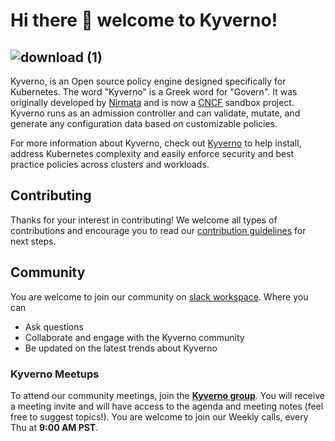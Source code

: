 # Hi there 👋 welcome to Kyverno! 
![download (1)](https://user-images.githubusercontent.com/62384659/134771442-4a37e271-1b6f-462d-a7ff-debaa842324c.png)
---

Kyverno, is an Open source policy engine designed specifically for Kubernetes. 
The word "Kyverno" is a Greek word for "Govern". It was originally developed by [Nirmata](https://nirmata.com/) and is now a [CNCF](https://www.cncf.io/) sandbox project.
Kyverno runs as an admission controller and can validate, mutate, and generate any configuration data based on customizable policies. 

For more information about Kyverno, check out [Kyverno](https://kyverno.io/docs/) to help install, address Kubernetes complexity and easily enforce security and best practice policies across clusters and workloads.

## Contributing

Thanks for your interest in contributing! We welcome all types of contributions and encourage you to read our [contribution guidelines](https://github.com/kyverno/kyverno/blob/main/CONTRIBUTING.md) for next steps.


## Community

You are welcome to join our community on [slack workspace](https://slack.k8s.io/#kyverno).
Where you can 
- Ask questions
- Collaborate and engage with the Kyverno community
- Be updated on the latest trends about Kyverno

### Kyverno Meetups
To attend our community meetings, join the **[Kyverno group](https://groups.google.com/g/kyverno)**.
You will receive a meeting invite and will have access to the agenda and meeting notes (feel free to suggest topics!).
You are welcome to join our Weekly calls, every Thu at **9:00 AM PST**.



<!--

**Here are some ideas to get you started:**

🙋‍♀️ A short introduction - what is your organization all about?
🌈 Contribution guidelines - how can the community get involved?
👩‍💻 Useful resources - where can the community find your docs? Is there anything else the community should know?
🍿 Fun facts - what does your team eat for breakfast?
🧙 Remember, you can do mighty things with the power of [Markdown](https://guides.github.com/features/mastering-markdown/)
-->
